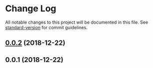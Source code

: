 # Change Log

All notable changes to this project will be documented in this file. See [standard-version](https://github.com/conventional-changelog/standard-version) for commit guidelines.

<a name="0.0.2"></a>
## [0.0.2](https://github.com/davidroyer/nuxt-content/compare/v0.0.1...v0.0.2) (2018-12-22)



<a name="0.0.1"></a>
## 0.0.1 (2018-12-22)
